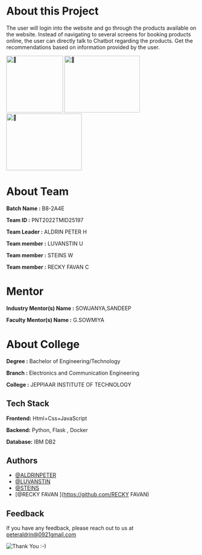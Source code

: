 



# About this Project
The user will login into the website and go through the products available on the website.  Instead of navigating to several screens for booking products online, the user can directly talk to Chatbot regarding the products.  Get the recommendations based on information provided by the user.



<img src="https://devtechnosys.com/insights/wp-content/uploads/2020/11/chatbots.gif" alt="🌱" width="150" height="150"> <span>
<img src="https://i.pinimg.com/originals/58/31/1e/58311e3f691d9b4efd5e4d3d96f846b9.gif" alt="🌱" width="200" height="150"> </span><span><img src="https://cdn.dribbble.com/users/790118/screenshots/6971331/media/d1e6cf91d6df3a0ba4dcdffd0b4a05f2.gif" alt="🌱" width="200" height="150"></span>

# About Team 

**Batch Name :** B8-2A4E

**Team ID :** PNT2022TMID25197


**Team Leader :** ALDRIN PETER H

**Team member :** LUVANSTIN U

**Team member :** STEINS W

**Team member :** RECKY FAVAN C

# Mentor
**Industry Mentor(s) Name :** SOWJANYA,SANDEEP

**Faculty Mentor(s) Name :** G.SOWMIYA

# About College

**Degree	:**	
Bachelor of Engineering/Technology

**Branch	:**	
Electronics and Communication Engineering

**College	:**	
JEPPIAAR INSTITUTE OF TECHNOLOGY



## Tech Stack

**Frontend:** Html+Css+JavaScript

**Backend:** Python, Flask , Docker

**Database:** IBM DB2




## Authors

- [@ALDRINPETER](https://github.com/ALDRINPETER)
- [@LUVANSTIN](https://github.com/LUVANSTIN)
- [@STEINS](https://github.com/STEINS)
- [@RECKY FAVAN ](https://github.com/RECKY FAVAN)


## Feedback

If you have any feedback, please reach out to us at peteraldrin@0921gmail.com




![Thank You :-)](https://i0.wp.com/paulaspoint.com/wp-content/uploads/2018/04/thank-you.jpg?fit=275%2C183)
